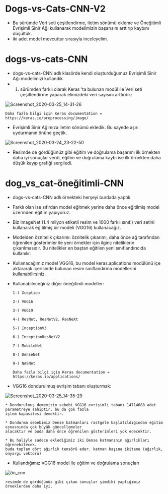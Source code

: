 # Dogs-vs-Cats-CNN-V2 

* Bu sürümde Veri seti çeşitlendirme, iletim sönümü ekleme ve Öneğitimli Evrişimli Sinir Ağı kullanarak modelimizin başarısını arttırıp kaybını düşültük.
* iki adet model mevcuttur sırasıyla inceleyelim.

# dogs-vs-cats-CNN

* dogs-vs-cats-CNN adlı klasörde kendi oluşturduğumuz Evrişimli Sinir Ağı modelimizi kullandık
* 1. sürümden farklı olarak Keras 'ta bulunan modül ile Veri seti çeşitlendirme yaparak elimizdeki veri sayısını arttırdık:

![Screenshot_2020-03-25_14-31-26](https://user-images.githubusercontent.com/54184905/77532193-6f0cf200-6ea5-11ea-982d-6b11dfc01c6a.png)

    Daha fazla bilgi için Keras documentation = https://keras.io/preprocessing/image/

* Evrişimli Sinir Ağımıza iletim sönümü ekledik. Bu sayede aşırı uydurmanın önüne geçtik.

![Screenshot_2020-03-24_23-22-50](https://user-images.githubusercontent.com/54184905/77530444-67981980-6ea2-11ea-8a8f-03ee1c470e04.png)

* Resimde de gördüğünüz gibi eğitim ve doğrulama başarımı ilk örnekten daha iyi sonuçlar verdi, eğitim ve doğrulama kaybı ise ilk örnekten daha düşük kayıp grafiği sergiledi.

# dog_vs_cat-öneğitimli-CNN

* dogs-vs-cats-CNN adlı örnekteki herşeyi burdada yaptık
* Farklı olan ise sıfırdan model eğitmek yerine daha önce eğitilmiş model üzerinden eğitim yapıyoruz.
* Biz ImageNet (1.4 milyon etiketli resim ve 1000 farklı sınıf.) veri setini kullanarak eğitilmiş bir modeli (VGG16) kullanacağız.
* Modelden öznitelik çıkarımı: öznitelik çıkarımı, daha önce ağ tarafından öğrenilen gösterimler ile yeni örnekler için ilginç niteliklerin çıkarılmasıdır. Bu nitelikler en baştan eğitilen yeni sınıflandırıcıda kullanılır.
* Kullanacağımız model VGG16, bu model keras.aplications modülünü içe aktararak içerisinde bulunan resim sınıflandırma modellerini kullanabilirsiniz.
* Kullanabileceğiniz diğer öneğitimli modeller:
 
      1-) Xception
 
      2-) VGG16
 
      3-) VGG19
 
      4-) ResNet, ResNetV2, ResNeXt
 
      5-) InceptionV3
 
      6-) InceptionResNetV2

      7-) MobileNet
 
      8-) DenseNet
 
      9-) NASNet
      
      Daha fazla bilgi için Keras documentation = https://keras.io/applications/
 
* VGG16 dondurulmuş evrişim tabanı oluşturmak:

![Screenshot_2020-03-25_14-35-29](https://user-images.githubusercontent.com/54184905/77532468-f65a6580-6ea5-11ea-939e-5409a73193af.png)

    * Dondurulmuş dememizin sebebi VGG16 evrişimli tabanı 14714688 adet parametreye sahiptir. bu da çok fazla 
    işlem kapasitesi demektir.
    
    * Dondurma sebebimiz Dense katmanları rastgele başlatıldığından eğitim esnasnında çok büyük güncellemeler 
    alacaktır ve buda daha önce öğrenilen gösterimleri yok edecektir.
    
    * Bu haliyle sadece eklediğimiz iki Dense katmanının ağırlıkları öğrenebilecek. 
    buda toplam dört ağırlık tensörü eder. katman başına ikitane (ağırlık, önyargı vektörü)

* Kullandığımız VGG16 model ile eğitim ve doğrulama sonuçları 

![ön_cnn](https://user-images.githubusercontent.com/54184905/77533457-f22f4780-6ea7-11ea-9186-50593a836407.png)

    resimde de gördüğünüz gibi çıkan sonuçlar şimdiki yaptığımız örneklerden daha iyi. 
